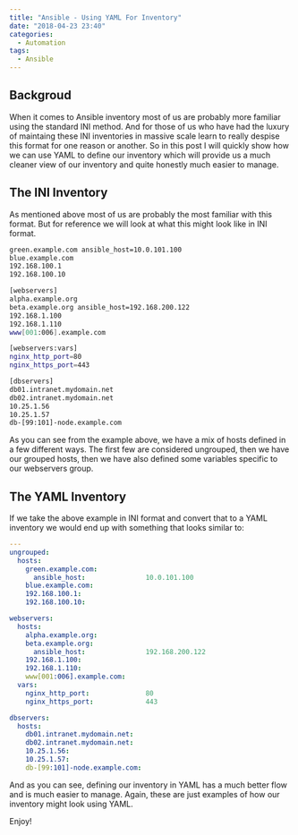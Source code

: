 ```yaml
---
title: "Ansible - Using YAML For Inventory"
date: "2018-04-23 23:40"
categories:
  - Automation
tags:
  - Ansible
---
```


## Backgroud

When it comes to Ansible inventory most of us are probably more familiar using
the standard INI method. And for those of us who have had the luxury of maintaing
these INI inventories in massive scale learn to really despise this format for
one reason or another. So in this post I will quickly show how we can use YAML
to define our inventory which will provide us a much cleaner view of our inventory
and quite honestly much easier to manage.

## The INI Inventory

As mentioned above most of us are probably the most familiar with this format.
But for reference we will look at what this might look like in INI format.

```bash
green.example.com ansible_host=10.0.101.100
blue.example.com
192.168.100.1
192.168.100.10

[webservers]
alpha.example.org
beta.example.org ansible_host=192.168.200.122
192.168.1.100
192.168.1.110
www[001:006].example.com

[webservers:vars]
nginx_http_port=80
nginx_https_port=443

[dbservers]
db01.intranet.mydomain.net
db02.intranet.mydomain.net
10.25.1.56
10.25.1.57
db-[99:101]-node.example.com
```

As you can see from the example above, we have a mix of hosts defined in a few
different ways. The first few are considered ungrouped, then we have our
grouped hosts, then we have also defined some variables specific to our webservers
group.

## The YAML Inventory

If we take the above example in INI format and convert that to a YAML inventory
we would end up with something that looks similar to:

```yaml
---
ungrouped:
  hosts:
    green.example.com:
      ansible_host:               10.0.101.100
    blue.example.com:
    192.168.100.1:
    192.168.100.10:

webservers:
  hosts:
    alpha.example.org:
    beta.example.org:
      ansible_host:               192.168.200.122
    192.168.1.100:
    192.168.1.110:
    www[001:006].example.com:
  vars:
    nginx_http_port:              80
    nginx_https_port:             443

dbservers:
  hosts:
    db01.intranet.mydomain.net:
    db02.intranet.mydomain.net:
    10.25.1.56:
    10.25.1.57:
    db-[99:101]-node.example.com:
```

And as you can see, defining our inventory in YAML has a much better flow and
is much easier to manage. Again, these are just examples of how our inventory
might look using YAML.

Enjoy!
